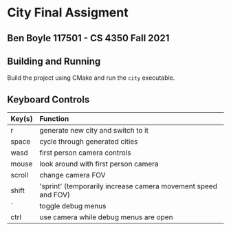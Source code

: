 # City Final Assigment

## Ben Boyle 117501 - CS 4350 Fall 2021

## Building and Running

Build the project using CMake and run the `city` executable.

## Keyboard Controls

| Key(s)        | Function
| ------------- |:-------------
| r             | generate new city and switch to it
| space         | cycle through generated cities
| wasd          | first person camera controls
| mouse         | look around with first person camera
| scroll        | change camera FOV
| shift         | 'sprint' (temporarily increase camera movement speed and FOV)
| `             | toggle debug menus
| ctrl          | use camera while debug menus are open
